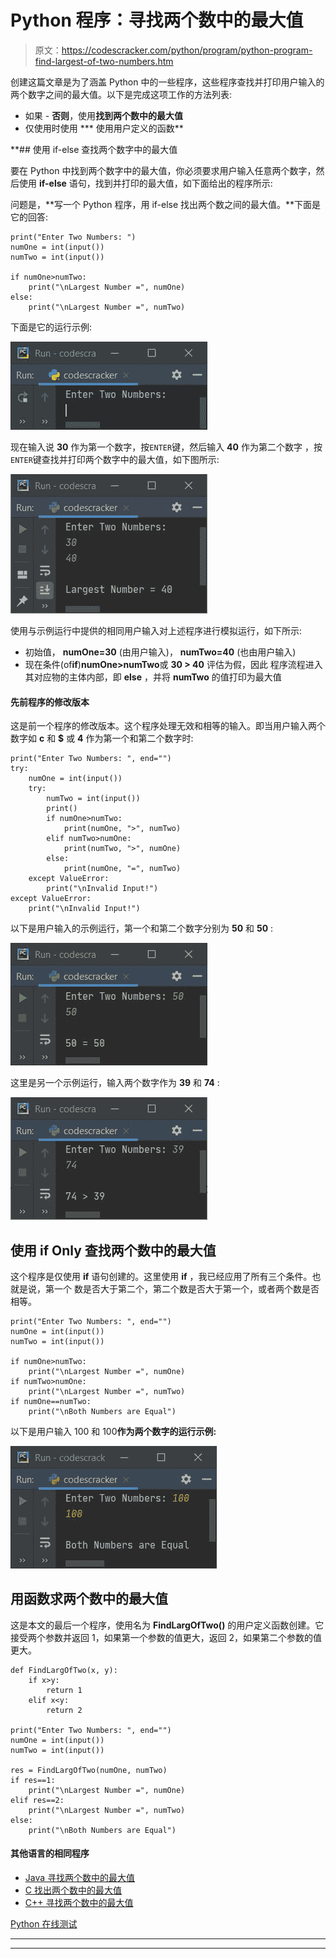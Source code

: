 # Python 程序：寻找两个数中的最大值

> 原文：<https://codescracker.com/python/program/python-program-find-largest-of-two-numbers.htm>

创建这篇文章是为了涵盖 Python 中的一些程序，这些程序查找并打印用户输入的两个数字之间的最大值。以下是完成这项工作的方法列表:

*   如果 - **否则**，使用**找到两个数中的最大值**
*   仅使用时使用
***   使用用户定义的函数**

 **## 使用 if-else 查找两个数字中的最大值

要在 Python 中找到两个数字中的最大值，你必须要求用户输入任意两个数字，然后使用 **if-else** 语句，找到并打印的最大值，如下面给出的程序所示:

问题是，**写一个 Python 程序，用 if-else 找出两个数之间的最大值。**下面是它的回答:

```
print("Enter Two Numbers: ")
numOne = int(input())
numTwo = int(input())

if numOne>numTwo:
    print("\nLargest Number =", numOne)
else:
    print("\nLargest Number =", numTwo)
```

下面是它的运行示例:

![find largest of two number python](img/04275fb91fdf1e4544e9fb7ecdad3111.png)

现在输入说 **30** 作为第一个数字，按`ENTER`键，然后输入 **40** 作为第二个数字 ，按`ENTER`键查找并打印两个数字中的最大值，如下图所示:

![print largest of two number python](img/f8599349e4b9e8128f4360b7b1ce5d0a.png)

使用与示例运行中提供的相同用户输入对上述程序进行模拟运行，如下所示:

*   初始值， **numOne=30** (由用户输入)， **numTwo=40** (也由用户输入)
*   现在条件(of**if**)**numOne>numTwo**或 **30 > 40** 评估为假，因此 程序流程进入其对应物的主体内部，即 **else** ，并将 **numTwo** 的值打印为最大值

#### 先前程序的修改版本

这是前一个程序的修改版本。这个程序处理无效和相等的输入。即当用户输入两个数字如 **c** 和 **$** 或 **4** 作为第一个和第二个数字时:

```
print("Enter Two Numbers: ", end="")
try:
    numOne = int(input())
    try:
        numTwo = int(input())
        print()
        if numOne>numTwo:
            print(numOne, ">", numTwo)
        elif numTwo>numOne:
            print(numTwo, ">", numOne)
        else:
            print(numOne, "=", numTwo)
    except ValueError:
        print("\nInvalid Input!")
except ValueError:
    print("\nInvalid Input!")
```

以下是用户输入的示例运行，第一个和第二个数字分别为 **50** 和 **50** :

![largest of two number python](img/ba5efdeb2d3b3b0a7f98809369fe815c.png)

这里是另一个示例运行，输入两个数字作为 **39** 和 **74** :

![python find largest of two numbers](img/f2c7101fdb9c5d53dc2f00977cd3a7d9.png)

## 使用 if Only 查找两个数中的最大值

这个程序是仅使用 **if** 语句创建的。这里使用 **if** ，我已经应用了所有三个条件。也就是说，第一个 数是否大于第二个，第二个数是否大于第一个，或者两个数是否相等。

```
print("Enter Two Numbers: ", end="")
numOne = int(input())
numTwo = int(input())

if numOne>numTwo:
    print("\nLargest Number =", numOne)
if numTwo>numOne:
    print("\nLargest Number =", numTwo)
if numOne==numTwo:
    print("\nBoth Numbers are Equal")
```

以下是用户输入 100 和 100**作为两个数字的运行示例:**

![python program greatest of two numbers](img/578d82387254085a65a2cdde55a8f9e2.png)

## 用函数求两个数中的最大值

这是本文的最后一个程序，使用名为 **FindLargOfTwo()** 的用户定义函数创建。它 接受两个参数并返回 1，如果第一个参数的值更大，返回 2，如果第二个参数的值更大。

```
def FindLargOfTwo(x, y):
    if x>y:
        return 1
    elif x<y:
        return 2

print("Enter Two Numbers: ", end="")
numOne = int(input())
numTwo = int(input())

res = FindLargOfTwo(numOne, numTwo)
if res==1:
    print("\nLargest Number =", numOne)
elif res==2:
    print("\nLargest Number =", numTwo)
else:
    print("\nBoth Numbers are Equal")
```

#### 其他语言的相同程序

*   [Java 寻找两个数中的最大值](/java/program/java-program-find-largest-of-two-numbers.htm)
*   [C 找出两个数中的最大值](/c/program/c-program-find-greatest-of-two-numbers.htm)
*   [C++ 寻找两个数中的最大值](/cpp/program/cpp-program-find-greatest-of-two-numbers.htm)

[Python 在线测试](/exam/showtest.php?subid=10)

* * *

* * ***